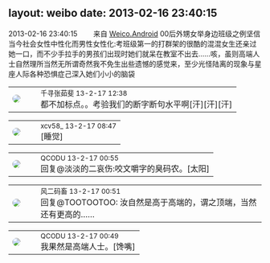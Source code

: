 layout: weibo
date: 2013-02-16 23:40:15
---
<meta name="referrer" content="no-referrer" />

2013-02-16 23:40:15  &nbsp;&nbsp;&nbsp;&nbsp;&nbsp;&nbsp; 来自 <a href="http://app.weibo.com/t/feed/l4RWD" rel="nofollow">Weico.Android</a>
00后外甥女举身边班级之例坚信当今社会女性中性化而男性女性化:考班级第一的打群架的很酷的混混女生还亲过她一口，而不少手拉手的男孩们出现时她们就呆在教室不出去……咳，虽则高端人士自然理所当然无所谓奇然我不免生出些遗憾的感觉来，至少光怪陆离的现象与星座人际各种恐惧症己深入她们小小的脑袋 ​​​

<table style="width: 100%;">
  <tr>
    <td style="width: 40px;"><img style="border-radius:50%" src="https://tva1.sinaimg.cn/crop.0.0.720.720.50/90b44f54jw8egd1zmjsu1j20k00k076x.jpg?KID=imgbed,tva&Expires=1624465176&ssig=zLdYLG%2F5Ik"></td>
    <td colspan="2"><small>千寻张茹斐 13-2-17 12:38</small><br/>都不加标点。。考验我们的断字断句水平啊[汗][汗][汗]</td>
  </tr>
</table>

<table style="width: 100%;">
  <tr>
    <td style="width: 40px;"><img style="border-radius:50%" src="https://tva3.sinaimg.cn/crop.0.0.1242.1242.50/801f7e9ajw8f3peekcgoqj20yi0yidg9.jpg?KID=imgbed,tva&Expires=1624465176&ssig=ti9fFurDCT"></td>
    <td colspan="2"><small>xcv58_ 13-2-17 08:47</small><br/>[睡觉]</td>
  </tr>
</table>

<table style="width: 100%;">
  <tr>
    <td style="width: 40px;"><img style="border-radius:50%" src="https://tvax1.sinaimg.cn/crop.0.0.512.512.50/6b69631dly8g0l3egwcbcj20e80e8dfu.jpg?KID=imgbed,tva&Expires=1624465176&ssig=%2FEKkEwylmx"></td>
    <td colspan="2"><small>QCODU 13-2-17 00:55</small><br/>回复@淡淡的二哀伤:咬文嚼字的臭码农。[太阳]</td>
  </tr>
</table>

<table style="width: 100%;">
  <tr>
    <td style="width: 40px;"><img style="border-radius:50%" src="https://tva3.sinaimg.cn/crop.0.0.639.639.50/6d2a6003jw8f3idy69w2gj20hs0hrt9g.jpg?KID=imgbed,tva&Expires=1624465176&ssig=u3irOJC717"></td>
    <td colspan="2"><small>风二码畜 13-2-17 00:51</small><br/>回复@TOOTOOTOO: 汝自然是高于高端的，谓之顶端，当然还有更高的……</td>
  </tr>
</table>

<table style="width: 100%;">
  <tr>
    <td style="width: 40px;"><img style="border-radius:50%" src="https://tvax1.sinaimg.cn/crop.0.0.512.512.50/6b69631dly8g0l3egwcbcj20e80e8dfu.jpg?KID=imgbed,tva&Expires=1624465176&ssig=%2FEKkEwylmx"></td>
    <td colspan="2"><small>QCODU 13-2-17 00:49</small><br/>我果然是高端人士。[馋嘴]</td>
  </tr>
</table>
